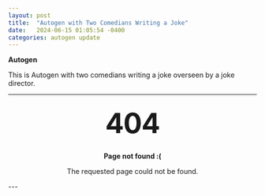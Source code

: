 ```yaml
---
layout: post
title:  "Autogen with Two Comedians Writing a Joke"
date:   2024-06-15 01:05:54 -0400
categories: autogen update
---
```


**Autogen** 

This is Autogen with two comedians writing a joke overseen by a joke director.

---
<style type="text/css" media="screen">
  .container {
    margin: 10px auto;
    max-width: 600px;
    text-align: center;
  }
  h1 {
    margin: 30px 0;
    font-size: 4em;
    line-height: 1;
    letter-spacing: -1px;
  }
</style>

<div class="container">
  <h1>404</h1>

  <p><strong>Page not found :(</strong></p>
  <p>The requested page could not be found.</p>
</div>
---